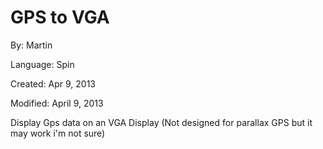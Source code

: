 # GPS to VGA

By: Martin

Language: Spin

Created: Apr 9, 2013

Modified: April 9, 2013

Display Gps data on an VGA Display (Not designed for parallax GPS but it may work i'm not sure)
